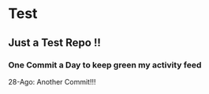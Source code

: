 # Test
## Just a Test Repo !!
### One Commit a Day to keep green my activity feed 

28-Ago: Another Commit!!!
